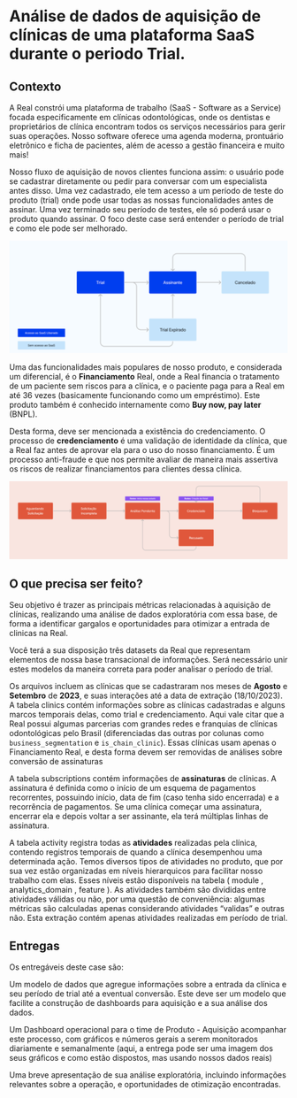 # Análise de dados de aquisição de clínicas de uma plataforma SaaS durante o periodo Trial.

## Contexto

A Real constrói uma plataforma de trabalho (SaaS - Software as a Service) focada especificamente em clínicas odontológicas, onde os dentistas e proprietários de clínica encontram todos os serviços necessários para gerir suas operações. Nosso software oferece uma agenda moderna, prontuário eletrônico e ficha de pacientes, além de acesso a gestão financeira e muito mais!

Nosso fluxo de aquisição de novos clientes funciona assim:  o usuário pode se cadastrar diretamente ou pedir para conversar com um especialista antes disso. Uma vez cadastrado, ele tem acesso a um período de teste do produto (trial) onde pode usar todas as nossas funcionalidades antes de assinar. Uma vez terminado seu período de testes, ele só poderá usar o produto quando assinar. O foco deste case será entender o período de trial e como ele pode ser melhorado.

![alt text](<imgs/Screen Shot 2023-11-13 at 11.37.14.png>)

Uma das funcionalidades mais populares de nosso produto, e considerada um diferencial, é o **Financiamento** Real, onde a Real financia o tratamento de um paciente sem riscos para a clínica, e o paciente paga para a Real em até 36 vezes (basicamente funcionando como um empréstimo). Este produto também é conhecido internamente como **Buy now, pay later** (BNPL).

Desta forma, deve ser mencionada a existência do credenciamento. O processo de **credenciamento** é uma validação de identidade da clínica, que a Real faz antes de aprovar ela para o uso do nosso financiamento. É um processo anti-fraude e que nos permite avaliar de maneira mais assertiva os riscos de realizar financiamentos para clientes dessa clínica.

![alt text](<imgs/Screen Shot 2023-11-13 at 11.37.29.png>)

## O que precisa ser feito?
Seu objetivo é trazer as principais métricas relacionadas à aquisição de clínicas, realizando uma análise de dados exploratória com essa base, de forma a identificar gargalos e oportunidades para otimizar a entrada de clinicas na Real.

Você terá a sua disposição três datasets da Real que representam elementos de nossa base transacional de informações. Será necessário unir estes modelos da maneira correta para poder analisar o período de trial.

Os arquivos incluem as clínicas que se cadastraram nos meses de **Agosto** e **Setembro** de **2023**, e suas interações até a data de extração (18/10/2023). A tabela clinics contém informações sobre as clínicas cadastradas e alguns marcos temporais delas, como trial e credenciamento. Aqui vale citar que a Real possui algumas parcerias com grandes redes e franquias de clínicas odontológicas pelo Brasil (diferenciadas das outras por colunas como `business_segmentation` e `is_chain_clinic`). Essas clínicas usam apenas o Financiamento Real, e desta forma devem ser removidas de análises sobre conversão de assinaturas

A tabela subscriptions contém informações de **assinaturas** de clínicas. A assinatura é definida como o início de um esquema de pagamentos recorrentes, possuindo início, data de fim (caso tenha sido encerrada) e a recorrência de pagamentos. Se uma clínica começar uma assinatura, encerrar ela e depois voltar a ser assinante, ela terá múltiplas linhas de assinatura.

A tabela activity registra todas as **atividades** realizadas pela clínica, contendo registros temporais de quando a clínica desempenhou uma determinada ação. Temos diversos tipos de atividades no produto, que por sua vez estão organizadas em níveis hierarquicos para facilitar nosso trabalho com elas. Esses níveis estão disponíveis na tabela ( module , analytics_domain , feature ). As atividades também são divididas entre atividades válidas ou não, por uma questão de conveniência: algumas métricas são calculadas apenas considerando atividades “validas” e outras não. Esta extração contém apenas atividades realizadas em período de trial.

## Entregas
Os entregáveis deste case são:

Um modelo de dados que agregue informações sobre a entrada da clínica e seu período de trial até a eventual conversão. Este deve ser um modelo que facilite a construção de dashboards para aquisição e a sua análise dos dados.

Um Dashboard operacional para o time de Produto - Aquisição acompanhar este processo, com gráficos e números gerais a serem monitorados diariamente e semanalmente (aqui, a entrega pode ser uma imagem dos seus gráficos e como estão dispostos, mas usando nossos dados reais)

Uma breve apresentação de sua análise exploratória, incluindo informações relevantes sobre a operação, e oportunidades de otimização encontradas.